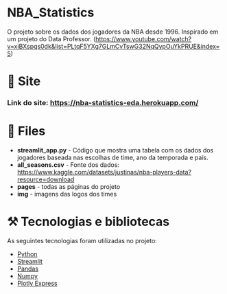 # NBA_Statistics
O projeto sobre os dados dos jogadores da NBA desde 1996.
Inspirado em um projeto do Data Professor. (https://www.youtube.com/watch?v=xiBXspqs0dk&list=PLtqF5YXg7GLmCvTswG32NqQypOuYkPRUE&index=5)
# 👀 Site
### Link do site: https://nba-statistics-eda.herokuapp.com/
# 📁 Files
- **streamlit_app.py** - Código que mostra uma tabela com os dados dos jogadores baseada nas escolhas de time, ano da temporada e país.
- **all_seasons.csv** - Fonte dos dados: https://www.kaggle.com/datasets/justinas/nba-players-data?resource=download
- **pages** - todas as páginas do projeto
- **img** - imagens das logos dos times
# ⚒️ Tecnologias e bibliotecas
As seguintes tecnologias foram utilizadas no projeto:
- [Python](https://www.python.org/)
- [Streamlit](https://docs.streamlit.io/)
- [Pandas](https://pandas.pydata.org/)
- [Numpy](https://numpy.org/)
- [Plotly Express](https://plotly.com/python/plotly-express/)
